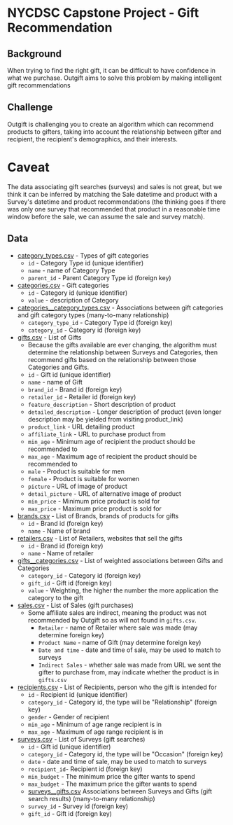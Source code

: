 # NYCDSC Capstone Project - Gift Recommendation

## Background

When trying to find the right gift, it can be difficult to have confidence in what we purchase. Outgift aims to solve this problem by making intelligent gift recommendations

## Challenge

Outgift is challenging you to create an algorithm which can recommend products to gifters, taking into account the relationship between gifter and recipient, the recipient's demographics, and their interests.

# Caveat

The data associating gift searches (surveys) and sales is not great, but we think it can be inferred by matching the Sale datetime and product with a Survey's datetime and product recommendations (the thinking goes if there was only one survey that recommended that product in a reasonable time window before the sale, we can assume the sale and survey match).

## Data

- [category_types.csv](//github.com/outgift/gift_recommendation/blob/master/data/category_types.csv) - Types of gift categories
  - `id` - Category Type id (unique identifier)
  - `name` - name of Category Type
  - `parent_id` - Parent Category Type id (foreign key)
- [categories.csv](//github.com/outgift/gift_recommendation/blob/master/data/categories.csv) - Gift categories
  - `id` - Category id (unique identifier)
  - `value` - description of Category
- [categories\_\_category_types.csv](//github.com/outgift/gift_recommendation/blob/master/data/categories__category_types.csv) - Associations between gift categories and gift category types (many-to-many relationship)
  - `category_type_id` - Category Type id (foreign key)
  - `category_id` - Category id (foreign key)
- [gifts.csv](//github.com/outgift/gift_recommendation/blob/master/data/gifts.csv) - List of Gifts
  - Because the gifts available are ever changing, the algorithm must determine the relationship between Surveys and Categories, then recommend gifts based on the relationship between those Categories and Gifts.
  - `id` - Gift id (unique identifier)
  - `name` - name of Gift
  - `brand_id` - Brand id (foreign key)
  - `retailer_id` - Retailer id (foreign key)
  - `feature_description` - Short description of product
  - `detailed_description` - Longer description of product (even longer description may be yielded from visiting product_link)
  - `product_link` - URL detailing product
  - `affiliate_link` - URL to purchase product from
  - `min_age` - Minimum age of recipient the product should be recommended to
  - `max_age` - Maximum age of recipient the product should be recommended to
  - `male` - Product is suitable for men
  - `female` - Product is suitable for women
  - `picture` - URL of image of product
  - `detail_picture` - URL of alternative image of product
  - `min_price` - Minimum price product is sold for
  - `max_price` - Maximum price product is sold for
- [brands.csv](//github.com/outgift/gift_recommendation/blob/master/data/brands.csv) - List of Brands, brands of products for gifts
  - `id` - Brand id (foreign key)
  - `name` - Name of brand
- [retailers.csv](//github.com/outgift/gift_recommendation/blob/master/data/retailers.csv) - List of Retailers, websites that sell the gifts
  - `id` - Brand id (foreign key)
  - `name` - Name of retailer
- [gifts\_\_categories.csv](//github.com/outgift/gift_recommendation/blob/master/data/gifts__categories.csv) - List of weighted associations between Gifts and Categories
  - `category_id` - Category id (foreign key)
  - `gift_id` - Gift id (foreign key)
  - `value` - Weighting, the higher the number the more application the category to the gift
- [sales.csv](//github.com/outgift/gift_recommendation/blob/master/data/sales.csv) - List of Sales (gift purchases)
  - Some affiliate sales are indirect, meaning the product was not recommended by Outgift so as will not found in `gifts.csv`.
    - `Retailer` - name of Retailer where sale was made (may determine foreign key)
    - `Product Name` - name of Gift (may determine foreign key)
    - `Date and time` - date and time of sale, may be used to match to surveys
    - `Indirect Sales` - whether sale was made from URL we sent the gifter to purchase from, may indicate whether the product is in `gifts.csv`
- [recipients.csv](//github.com/outgift/gift_recommendation/blob/master/data/recipients.csv) - List of Recipients, person who the gift is intended for
  - `id` - Recipient id (unique identifier)
  - `category_id` - Category id, the type will be "Relationship" (foreign key)
  - `gender` - Gender of recipient
  - `min_age` - Minimum of age range recipient is in
  - `max_age` - Maximum of age range recipient is in
- [surveys.csv](//github.com/outgift/gift_recommendation/blob/master/data/surveys.csv) - List of Surveys (gift searches)
  - `id` - Gift id (unique identifier)
  - `category_id` - Category id, the type will be "Occasion" (foreign key)
  - `date` - date and time of sale, may be used to match to surveys
  - `recipient_id`- Recipient id (foreign key)
  - `min_budget` - The minimum price the gifter wants to spend
  - `max_budget` - The maximum price the gifter wants to spend
  - [surveys\_\_gifts.csv](//github.com/outgift/gift_recommendation/blob/master/data/surveys__gifts.csv) Associations between Surveys and Gifts (gift search results) (many-to-many relationship)
  - `survey_id` - Survey id (foreign key)
  - `gift_id` - Gift id (foreign key)
